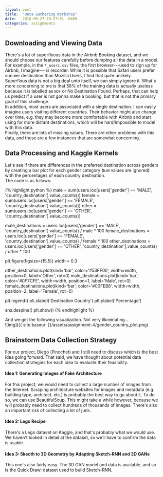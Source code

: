 ```yaml
---
layout: post
title:  "Data Gathering Workshop"
date:   2018-09-27 23:27:01 -0400
categories: assignments
---
```



## Downloading and Viewing Data

There's a lot of superfluous data in the Airbnb Booking dataset, and we should choose our features carefully before dumping all the 
data in a model. For example, in the `*_users.csv` files, the first browser---used to sign up for Airbnb, I imagine---
is recorder. While it is possible that Safari users prefer sunnier destination than Mozilla Users, 
I find that quite unlikely.  
Superflous data is not a big deal unto itself, we can simply ignore it. What's more concerning to me is that 58% of the 
 training data is actually useless because it is labelled as `NDF` or No Destination Found. Perhaps, that can help us 
 predict if a user is not gonna make a booking, but that is not the primary goal of this challenge.  
 In addition, most users are associated with a single destination. I can easily imagine users visiting different countries. 
 Their behavior might also change over time, e.g. they may become more comfortable with Airbnb and start using for 
 more distant destinations, which will be hard/impossible to model with this data.  
Finally, there are lots of missing values.
There are other problems with this data, and these are a few instances that are somewhat concerning.

## Data Processing and Kaggle Kernels
Let's see if there are differences in the preferred destination across genders by creating a bar plot for each gender 
category (`NaN` values are ignored) with the percentages of each country destination.  
The code is as follows:

{% highlight python %}
male = sum(users.loc[users['gender'] == 'MALE', 'country_destination'].value_counts())
female = sum(users.loc[users['gender'] == 'FEMALE', 'country_destination'].value_counts())
other = sum(users.loc[users['gender'] == 'OTHER', 'country_destination'].value_counts())

male_destinations = users.loc[users['gender'] == 'MALE', 'country_destination'].value_counts() / male * 100
female_destinations = users.loc[users['gender'] == 'FEMALE', 'country_destination'].value_counts() / female * 100
other_destinations = users.loc[users['gender'] == 'OTHER', 'country_destination'].value_counts() / other * 100

plt.figure(figsize=(15,5))
width = 0.3

other_destinations.plot(kind='bar',  color='#53FF00', width=width, position=0, label='Other', rot=0)
male_destinations.plot(kind='bar',  color='#0F7CFE', width=width, position=1, label='Male', rot=0)
female_destinations.plot(kind='bar', color='#00FEB8', width=width, position=2, label='Female', rot=0)

plt.legend()
plt.xlabel('Destination Country')
plt.ylabel('Percentage')

sns.despine()
plt.show()
{% endhighlight %}

And we get the following visualization. Not very illuminating...  
![img]({{ site.baseurl }}/assets/assignment-4/gender_country_plot.png)


## Brainstorm Data Collection Strategy
For our project, Diego (Pinochet) and I still need to discuss which is the best idea going forward. That said, 
we have thought about potential data collection strategies for each idea to evaluate their feasibility.  
  
#### Idea 1: Generating Images of Fake Architecture
For this project, we would need to collect a large number of images from the Internet. Scraping architecture websites 
for images and metadata (e.g. building type, architect, etc.) is probably the best way to go about it. To do so, we 
can use BeautifulSoup. This might take a while however, because we will probably need to collect hundreds of 
thousands of images. There's also an important risk of collecting a lot of junk.

#### Idea 2: Lego Recipe
There's a Lego dataset on Kaggle, and that's probably what we would use. We haven't looked in detail at the dataset, so 
we'll have to confirm the data is usable.

#### Idea 3: Skecth to 3D Geometry by Adapting Sketch-RNN and 3D GANs
This one's also fairly easy. The 3D GAN model and data is available, and so is the Quick Draw! dataset used to build 
Sketch-RNN.







